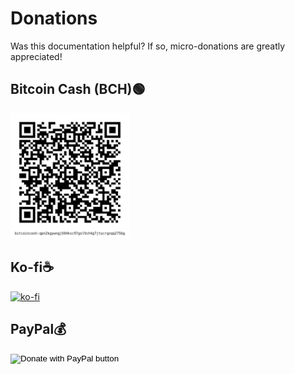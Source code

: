 # Donations
Was this documentation helpful? If so, micro-donations are greatly appreciated!

## Bitcoin Cash (BCH)🟢

<img src="assets/images/bitcoin_cash_qr_code_github_tp-link_router_hard_reset_tutorial.png?raw=true" />

## Ko-fi☕
[![ko-fi](https://ko-fi.com/img/githubbutton_sm.svg)](https://ko-fi.com/C0C057FOD)

## PayPal💰
<form action="https://www.paypal.me/tokyojosh" method="post" target="_top">
<input type="hidden" name="business" value="W2U8RYVMPU992" />
<input type="hidden" name="no_recurring" value="0" />
<input type="hidden" name="item_name" value="Appreciate your work!" />
<input type="hidden" name="currency_code" value="USD" />
<input type="image" src="https://www.paypalobjects.com/en_US/i/btn/btn_donate_LG.gif" border="0" name="submit" title="PayPal - The safer, easier way to pay online!" alt="Donate with PayPal button" />
<img alt="" border="0" src="https://www.paypal.com/en_US/i/scr/pixel.gif" width="1" height="1" />
</form>
